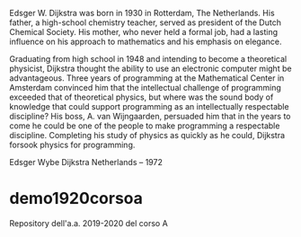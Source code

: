 Edsger W. Dijkstra was born in 1930 in Rotterdam, The Netherlands. His father, a high-school chemistry teacher, served as president of the Dutch Chemical Society. His mother, who never held a formal job, had a lasting influence on his approach to mathematics and his emphasis on elegance.

Graduating from high school in 1948 and intending to become a theoretical physicist, Dijkstra thought the ability to use an electronic computer might be advantageous. Three years of programming at the Mathematical Center in Amsterdam convinced him that the intellectual challenge of programming exceeded that of theoretical physics, but where was the sound body of knowledge that could support programming as an intellectually respectable discipline? His boss, A. van Wijngaarden, persuaded him that in the years to come he could be one of the people to make programming a respectable discipline. Completing his study of physics as quickly as he could, Dijkstra forsook physics for programming.

Edsger Wybe Dijkstra
Netherlands – 1972
# demo1920corsoa
Repository dell'a.a. 2019-2020 del corso A
